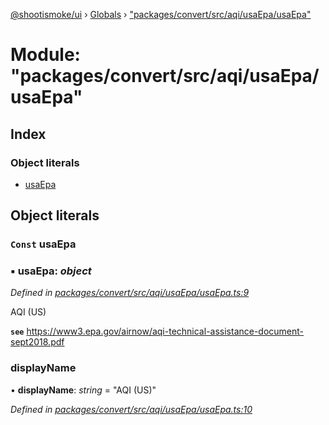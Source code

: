 [@shootismoke/ui](../README.md) › [Globals](../globals.md) › ["packages/convert/src/aqi/usaEpa/usaEpa"](_packages_convert_src_aqi_usaepa_usaepa_.md)

# Module: "packages/convert/src/aqi/usaEpa/usaEpa"

## Index

### Object literals

* [usaEpa](_packages_convert_src_aqi_usaepa_usaepa_.md#const-usaepa)

## Object literals

### `Const` usaEpa

### ▪ **usaEpa**: *object*

*Defined in [packages/convert/src/aqi/usaEpa/usaEpa.ts:9](https://github.com/shootismoke/common/blob/c0e7829/packages/convert/src/aqi/usaEpa/usaEpa.ts#L9)*

AQI (US)

**`see`** https://www3.epa.gov/airnow/aqi-technical-assistance-document-sept2018.pdf

###  displayName

• **displayName**: *string* = "AQI (US)"

*Defined in [packages/convert/src/aqi/usaEpa/usaEpa.ts:10](https://github.com/shootismoke/common/blob/c0e7829/packages/convert/src/aqi/usaEpa/usaEpa.ts#L10)*
